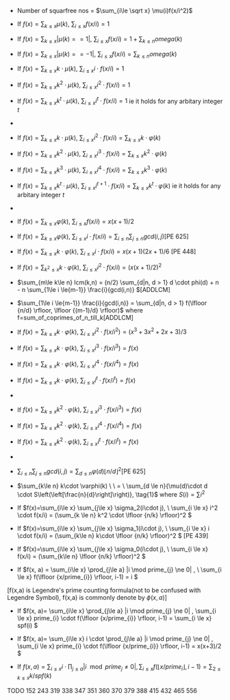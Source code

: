 - Number of  squarfree nos = $\sum_{i\le \sqrt x} \mu(i)f(x/i^2)$
- If $f(x)=\sum_{k\le x} \mu(k), \ \sum_{i\le x} f(x/i)=1$
- If $f(x)=\sum_{k\le x} |\mu(k)==1|, \ \sum_{i\le x} f(x/i) = 1 + \sum_{k \le n} omega(k)$
- If $f(x)=\sum_{k\le x} |\mu(k)==-1|, \ \sum_{i\le x} f(x/i) = \sum_{k \le n} omega(k)$
- If $f(x)=\sum_{k\le x} k \cdot \mu(k), \ \sum_{i\le x} i \cdot f(x/i)=1$
- If $f(x)=\sum_{k\le x} k^2 \cdot \mu(k), \ \sum_{i\le x} i^2 \cdot f(x/i)=1$
- If $f(x)=\sum_{k\le x} k^t \cdot \mu(k), \ \sum_{i\le x} i^t \cdot f(x/i)=1$ ie it holds for any arbitary integer $t$
-
- If $f(x)=\sum_{k\le x} k \cdot \mu(k), \ \sum_{i\le x} i^2 \cdot f(x/i)=\sum_{k\le x} k\cdot\varphi(k)$
- If $f(x)=\sum_{k\le x} k^2 \cdot \mu(k), \ \sum_{i\le x} i^3 \cdot f(x/i)=\sum_{k\le x} k^2\cdot\varphi(k)$
- If $f(x)=\sum_{k\le x} k^3 \cdot \mu(k), \ \sum_{i\le x} i^4 \cdot f(x/i)=\sum_{k\le x} k^3\cdot\varphi(k)$
- If $f(x)=\sum_{k\le x} k^t \cdot \mu(k), \ \sum_{i\le x} i^{t+1} \cdot f(x/i)=\sum_{k\le x} k^t\cdot\varphi(k)$ ie it holds for any arbitary integer $t$
- 
- If $f(x)=\sum_{k\le x} \varphi(k), \ \sum_{i \le x}f(x/i)=x(x+1)/2$ 

- If $f(x)=\sum_{k\le x} \varphi(k), \ \sum_{i \le x} i \cdot f(x/i)=\sum_{i\le n}\sum_{j\le n} gcd(i,j)$[PE 625]
- If $f(x)=\sum_{k\le x} k\cdot\varphi(k), \ \sum_{i \le x} i \cdot f(x/i)=x(x+1)(2x+1)/6$
[PE 448]
- If $f(x)=\sum_{k^2\le x} k\cdot\varphi(k), \ \sum_{i \le x} i^2 \cdot f(x/i)=(x(x+1)/2)^2$
- $\sum_{m\le k\le n} lcm(k,n) = (n/2) \sum_{d|n, d > 1} d \cdot phi(d) + n - n \sum_{1\le i \le{m-1}} \frac{i}{gcd(i,n)} $[ADDLCM]
- $\sum_{1\le i \le{m-1}} \frac{i}{gcd(i,n)} = \sum_{d|n, d > 1} f(\lfloor {n/d} \rfloor, \lfloor {(m-1)/d} \rfloor)$ where f=sum_of_coprimes_of_n_till_k[ADDLCM]
- If $f(x)=\sum_{k\le x} k\cdot\varphi(k), \ \sum_{i \le x} i^2 \cdot f(x/i^2)=(x^3+3x^2+2x+3)/3$
- If $f(x)=\sum_{k\le x} k\cdot\varphi(k), \ \sum_{i \le x} i^3 \cdot f(x/i^3)=f(x)$
- If $f(x)=\sum_{k\le x} k\cdot\varphi(k), \ \sum_{i \le x} i^4 \cdot f(x/i^4)=f(x)$
- If $f(x)=\sum_{k\le x} k\cdot\varphi(k), \ \sum_{i \le x} i^t \cdot f(x/i^t)=f(x)$
- 
- If $f(x)=\sum_{k\le x} k^2\cdot\varphi(k), \ \sum_{i \le x} i^3 \cdot f(x/i^3)=f(x)$
- If $f(x)=\sum_{k\le x} k^2\cdot\varphi(k), \ \sum_{i \le x} i^4 \cdot f(x/i^4)=f(x)$
- If $f(x)=\sum_{k\le x} k^2\cdot\varphi(k), \ \sum_{i \le x} i^t \cdot f(x/i^t)=f(x)$
- 


- $\sum_{i\le n}\sum_{j\le n} gcd(i,j) = \sum_{d\le n} \varphi(d)\lfloor n/d \rfloor ^2$[PE 625]
 


- $\sum_{k\le n} k\cdot \varphi(k) \ \ = \ \sum_{d \le n}{\mu(d)\cdot d \cdot S\left(\left[\frac{n}{d}\right]\right)}, \tag{1}$  where $S(i)=\sum i^2$

-  If $f(x)=\sum_{i\le x} \sum_{j\le x} \sigma_2(i\cdot j),  \ \sum_{i \le x} i^2 \cdot f(x/i) = (\sum_{k \le n} k^2 \cdot \lfloor {n/k} \rfloor)^2 $
-  If $f(x)=\sum_{i\le x} \sum_{j\le x} \sigma_1(i\cdot j),  \ \sum_{i \le x} i \cdot f(x/i) = (\sum_{k\le n} k\cdot \lfloor {n/k} \rfloor)^2 $
[PE 439]
-  If $f(x)=\sum_{i\le x} \sum_{j\le x} \sigma_0(i\cdot j),  \ \sum_{i \le x} f(x/i) = (\sum_{k\le n} \lfloor {n/k} \rfloor)^2 $

- If $f(x, a) = \sum_{i\le x} \prod_{j\le a} |i \mod prime_{j} \ne 0| , \ \sum_{i \le x} f(\lfloor {x/prime_{i}} \rfloor, i-1) = i $ 

[f(x,a) is Legendre's prime counting formula(not to be confused with Legendre Symbol), f(x,a) is commonly denote by $\phi(x,a)$]

- If $f(x, a)= \sum_{i\le x} \prod_{j\le a} |i \mod prime_{j} \ne 0| , \sum_{i \le x}  prime_{i} \cdot f(\lfloor {x/prime_{i}} \rfloor, i-1) = \sum_{i \le x} spf(i) $

- If $f(x, a)= \sum_{i\le x} i \cdot \prod_{j\le a} |i \mod prime_{j} \ne 0| , \sum_{i \le x}  prime_{i} \cdot f(\lfloor {x/prime_{i}} \rfloor, i-1) = x(x+3)/2 $

- If $f(x, a)= \sum_{i\le x} i \cdot \prod_{j\le a} |i \mod prime_{j} \ne 0| , \sum_{i \le x} f(\lfloor {x/prime_{i}} \rfloor, i-1) = \sum_{2 \le k \le x} k/spf(k)$

TODO
152
243
319
338
347
351
360
370
379
388
415
432
465
556

